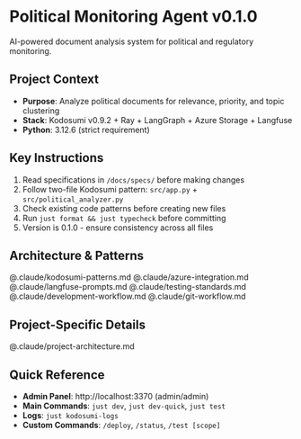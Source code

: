 # Political Monitoring Agent v0.1.0

AI-powered document analysis system for political and regulatory monitoring.

## Project Context
- **Purpose**: Analyze political documents for relevance, priority, and topic clustering
- **Stack**: Kodosumi v0.9.2 + Ray + LangGraph + Azure Storage + Langfuse
- **Python**: 3.12.6 (strict requirement)

## Key Instructions
1. Read specifications in `/docs/specs/` before making changes
2. Follow two-file Kodosumi pattern: `src/app.py` + `src/political_analyzer.py`
3. Check existing code patterns before creating new files
4. Run `just format && just typecheck` before committing
5. Version is 0.1.0 - ensure consistency across all files

## Architecture & Patterns
@.claude/kodosumi-patterns.md
@.claude/azure-integration.md
@.claude/langfuse-prompts.md
@.claude/testing-standards.md
@.claude/development-workflow.md
@.claude/git-workflow.md

## Project-Specific Details
@.claude/project-architecture.md

## Quick Reference
- **Admin Panel**: http://localhost:3370 (admin/admin)
- **Main Commands**: `just dev`, `just dev-quick`, `just test`
- **Logs**: `just kodosumi-logs`
- **Custom Commands**: `/deploy`, `/status`, `/test [scope]`